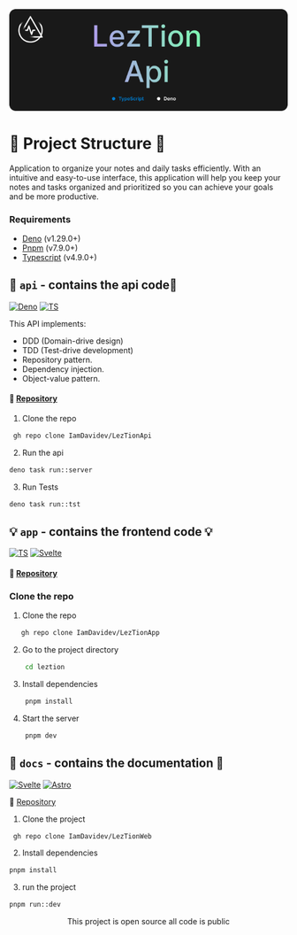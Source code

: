 <img src="/static/LezTionApi.png" alt="leztion api" width="1080" /> 

# 🚀 Project Structure 🚀

Application to organize your notes and daily tasks efficiently. With an intuitive and easy-to-use interface, this application will help you keep your notes and tasks organized and prioritized so you can achieve your goals and be more productive.

### Requirements

- [Deno](https://deno.land/#installation) (v1.29.0+)
- [Pnpm](https://pnpm.io/installation) (v7.9.0+)
- [Typescript](https://www.typescriptlang.org/download) (v4.9.0+)


## 🔌 `api` - contains the api code🔌
[![Deno](https://img.shields.io/badge/Deno-fff?style=for-the-badge&logo=deno&logoColor=fff&labelColor=191919)]()
[![TS](https://img.shields.io/badge/TypeScript-007acc?style=for-the-badge&logo=typescript&logoColor=007acc&labelColor=191919)]()

This API implements:  

- DDD (Domain-drive design) 
- TDD (Test-drive development)
- Repository pattern.
- Dependency injection.
- Object-value pattern.

#### 📂  [Repository](https://github.com/IamDavidev/LezTionApi)

1. Clone the repo

```bash
 gh repo clone IamDavidev/LezTionApi
```

2. Run the api

```bash
deno task run::server
```

3. Run Tests

```bash
deno task run::tst
```


## 💡 `app` - contains the frontend code 💡

[![TS](https://img.shields.io/badge/TypeScript-007acc?style=for-the-badge&logo=typescript&logoColor=007acc&labelColor=191919)]()
[![Svelte](https://img.shields.io/badge/svelte-cc3200?style=for-the-badge&logo=svelte&logoColor=cc3200&labelColor=191919)]()


#### 📂  [Repository](https://github.com/IamDavidev/LezTionApp)

### Clone the repo

1. Clone the repo

```bash
   gh repo clone IamDavidev/LezTionApp
```

2. Go to the project directory

```bash
    cd leztion
```

3. Install dependencies

```bash
    pnpm install
```

4. Start the server

```bash
    pnpm dev
```


## 🧾 `docs` - contains the documentation 🧾

[![Svelte](https://img.shields.io/badge/svelte-cc3200?style=for-the-badge&logo=svelte&logoColor=cc3200&labelColor=191919)]()
[![Astro](https://img.shields.io/badge/Astro-ff5d01?style=for-the-badge&logo=astro&logoColor=ff5d0100&labelColor=191919)]()

📂  [Repository](https://github.com/IamDavidev/LezTionWeb)

1. Clone the project

```bash
 gh repo clone IamDavidev/LezTionWeb
```

2. Install dependencies

```bash
pnpm install
```

3. run the project

```bash
pnpm run::dev
```


<div align="center">
 This project is open source all code is public
</div>

